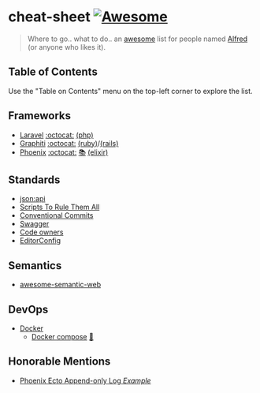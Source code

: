 cheat-sheet [![Awesome][AWESOME BADGE]][AWESOME PAGE]
===
> Where to go.. what to do.. an [awesome](https://github.com/sindresorhus/awesome) list for people named [Alfred](https://github.com/AlfredGranson) (or anyone who likes it).

Table of Contents
----
Use the "Table on Contents" menu on the top-left corner to explore the list.

Frameworks
----
- [Laravel](https://laravel.com/) [:octocat:](https://github.com/laravel/framework) [(php)](https://www.php.net/)
- [Graphiti](https://www.graphiti.dev/) [:octocat:](https://github.com/graphiti-api/graphiti) [(ruby)](https://www.ruby-lang.org/en/)/[(rails)](https://rubyonrails.org/)
- [Phoenix](https://phoenixframework.org/) [:octocat:](https://github.com/phoenixframework/phoenix) [:books:](https://hexdocs.pm/phoenix/Phoenix.html) [(elixir)](https://elixir-lang.org/)

Standards
----
- [json:api](https://jsonapi.org/)
- [Scripts To Rule Them All](https://github.com/github/scripts-to-rule-them-all)
- [Conventional Commits](https://www.conventionalcommits.org/en/v1.0.0/)
- [Swagger](https://github.com/AlfredGranson)
- [Code owners](https://docs.github.com/en/repositories/managing-your-repositorys-settings-and-features/customizing-your-repository/about-code-owners)
- [EditorConfig](https://editorconfig.org/)

Semantics
----
- [awesome-semantic-web](https://github.com/jbenner-radham/awesome-semantic-web)

DevOps
----
- [Docker](https://www.docker.com/)
    - [Docker compose](https://docs.docker.com/compose/) [:shushing_face: ](https://devhints.io/docker-compose)

Honorable Mentions
----
- [Phoenix Ecto Append-only Log *Example*](https://github.com/dwyl/phoenix-ecto-append-only-log-example)

[AWESOME BADGE]: https://cdn.rawgit.com/sindresorhus/awesome/d7305f38d29fed78fa85652e3a63e154dd8e8829/media/badge.svg
[AWESOME PAGE]: https://github.com/sindresorhus/awesome
